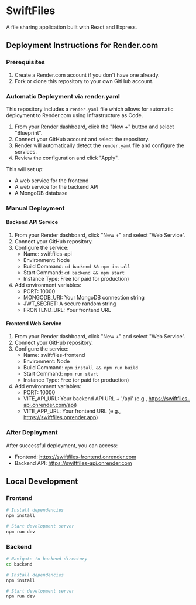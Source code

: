 # SwiftFiles

A file sharing application built with React and Express.

## Deployment Instructions for Render.com

### Prerequisites

1. Create a Render.com account if you don't have one already.
2. Fork or clone this repository to your own GitHub account.

### Automatic Deployment via render.yaml

This repository includes a `render.yaml` file which allows for automatic deployment to Render.com using Infrastructure as Code.

1. From your Render dashboard, click the "New +" button and select "Blueprint".
2. Connect your GitHub account and select the repository.
3. Render will automatically detect the `render.yaml` file and configure the services.
4. Review the configuration and click "Apply".

This will set up:
- A web service for the frontend
- A web service for the backend API
- A MongoDB database

### Manual Deployment

#### Backend API Service

1. From your Render dashboard, click "New +" and select "Web Service".
2. Connect your GitHub repository.
3. Configure the service:
   - Name: swiftfiles-api
   - Environment: Node
   - Build Command: `cd backend && npm install`
   - Start Command: `cd backend && npm start`
   - Instance Type: Free (or paid for production)
4. Add environment variables:
   - PORT: 10000
   - MONGODB_URI: Your MongoDB connection string
   - JWT_SECRET: A secure random string
   - FRONTEND_URL: Your frontend URL

#### Frontend Web Service

1. From your Render dashboard, click "New +" and select "Web Service".
2. Connect your GitHub repository.
3. Configure the service:
   - Name: swiftfiles-frontend
   - Environment: Node
   - Build Command: `npm install && npm run build`
   - Start Command: `npm run start`
   - Instance Type: Free (or paid for production)
4. Add environment variables:
   - PORT: 10000
   - VITE_API_URL: Your backend API URL + '/api' (e.g., https://swiftfiles-api.onrender.com/api)
   - VITE_APP_URL: Your frontend URL (e.g., https://swiftfiles.onrender.app)

### After Deployment

After successful deployment, you can access:
- Frontend: https://swiftfiles-frontend.onrender.com
- Backend API: https://swiftfiles-api.onrender.com

## Local Development

### Frontend

```bash
# Install dependencies
npm install

# Start development server
npm run dev
```

### Backend

```bash
# Navigate to backend directory
cd backend

# Install dependencies
npm install

# Start development server
npm run dev
``` 